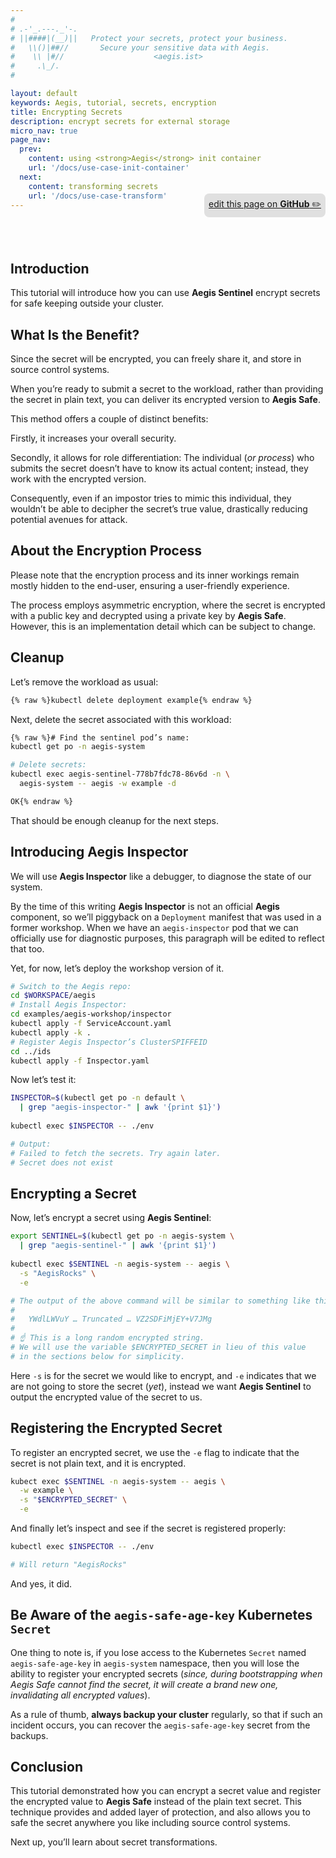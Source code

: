 ```yaml
---
#
# .-'_.---._'-.
# ||####|(__)||   Protect your secrets, protect your business.
#   \\()|##//       Secure your sensitive data with Aegis.
#    \\ |#//                    <aegis.ist>
#     .\_/.
#

layout: default
keywords: Aegis, tutorial, secrets, encryption
title: Encrypting Secrets
description: encrypt secrets for external storage
micro_nav: true
page_nav:
  prev:
    content: using <strong>Aegis</strong> init container
    url: '/docs/use-case-init-container'
  next:
    content: transforming secrets
    url: '/docs/use-case-transform'
---
```


<p style="text-align:right;position:relative;top:-40px;"
><a href="https://github.com/ShieldWorks/aegis-web/blob/main/docs/use-case-encrypt.md"
style="border-bottom: none;background:#e0e0e0;padding:0.5em;display:inline-block;
border-radius:8px;">
edit this page on <strong>GitHub</strong> ✏️</a></p>

## Introduction

This tutorial will introduce how you can use **Aegis Sentinel** encrypt secrets
for safe keeping outside your cluster.

## What Is the Benefit?

Since the secret will be encrypted, you can freely share it, and store in 
source control systems. 

When you’re ready to submit a secret to the workload, rather than providing the 
secret in plain text, you can deliver its encrypted version to **Aegis Safe**. 

This method offers a couple of distinct benefits:

Firstly, it increases your overall security.

Secondly, it allows for role differentiation: The individual (*or process*) who 
submits the secret doesn’t have to know its actual content; instead, they work 
with the encrypted version. 

Consequently, even if an impostor tries to mimic this individual, they wouldn’t 
be able to decipher the secret’s true value, drastically reducing potential 
avenues for attack.

## About the Encryption Process

Please note that the encryption process and its inner workings remain mostly 
hidden to the end-user, ensuring a user-friendly experience. 

The process employs asymmetric encryption, where the secret is encrypted with a 
public key and decrypted using a private key by **Aegis Safe**. However,
this is an implementation detail which can be subject to change.

## Cleanup

Let’s remove the workload as usual:

```bash 
{% raw %}kubectl delete deployment example{% endraw %}
```

Next, delete the secret associated with this workload:

```bash
{% raw %}# Find the sentinel pod’s name:
kubectl get po -n aegis-system

# Delete secrets:
kubectl exec aegis-sentinel-778b7fdc78-86v6d -n \
  aegis-system -- aegis -w example -d

OK{% endraw %}
```

That should be enough cleanup for the next steps.

## Introducing **Aegis Inspector**

We will use **Aegis Inspector** like a debugger, to diagnose the 
state of our system.

By the time of this writing **Aegis Inspector** is not an official **Aegis**
component, so we’ll piggyback on a `Deployment` manifest that was used in 
a former workshop. When we have an `aegis-inspector` pod that we can officially
use for diagnostic purposes, this paragraph will be edited to reflect that too.

Yet, for now, let’s deploy the workshop version of it.

```bash 
# Switch to the Aegis repo:
cd $WORKSPACE/aegis
# Install Aegis Inspector:
cd examples/aegis-workshop/inspector
kubectl apply -f ServiceAccount.yaml 
kubectl apply -k .
# Register Aegis Inspector’s ClusterSPIFFEID
cd ../ids
kubectl apply -f Inspector.yaml
```

Now let’s test it:

```bash
INSPECTOR=$(kubectl get po -n default \
  | grep "aegis-inspector-" | awk '{print $1}')
  
kubectl exec $INSPECTOR -- ./env

# Output:
# Failed to fetch the secrets. Try again later.
# Secret does not exist
```

## Encrypting a Secret

Now, let’s encrypt a secret using **Aegis Sentinel**:

```bash
export SENTINEL=$(kubectl get po -n aegis-system \
  | grep "aegis-sentinel-" | awk '{print $1}')
  
kubectl exec $SENTINEL -n aegis-system -- aegis \
  -s "AegisRocks" \
  -e

# The output of the above command will be similar to something like this:
#
#   YWdlLWVuY … Truncated … VZ2SDFiMjEY+V7JMg
#
# ☝️ This is a long random encrypted string. 
# We will use the variable $ENCRYPTED_SECRET in lieu of this value 
# in the sections below for simplicity.
```

Here `-s` is for the secret we would like to encrypt, and `-e` indicates 
that we are not going to store the secret (*yet*), instead we want **Aegis Sentinel**
to output the encrypted value of the secret to us.

## Registering the Encrypted Secret

To register an encrypted secret, we use the `-e` flag to indicate that the 
secret is not plain text, and it is encrypted.

```bash
kubect exec $SENTINEL -n aegis-system -- aegis \
  -w example \
  -s "$ENCRYPTED_SECRET" \
  -e 
```

And finally let’s inspect and see if the secret is registered properly:

```bash
kubectl exec $INSPECTOR -- ./env

# Will return "AegisRocks"
```

And yes, it did.

## Be Aware of the `aegis-safe-age-key` Kubernetes `Secret`

One thing to note is, if you lose access to the Kubernetes `Secret` named
`aegis-safe-age-key` in `aegis-system` namespace, then you will lose the
ability to register your encrypted secrets (*since, during bootstrapping
when Aegis Safe cannot find the secret, it will create a brand new one,
invalidating all encrypted values*).

As a rule of thumb, **always backup your cluster** regularly, so that if
such an incident occurs, you can recover the `aegis-safe-age-key` secret
from the backups.

## Conclusion

This tutorial demonstrated how you can encrypt a secret value and register the
encrypted value to **Aegis Safe** instead of the plain text secret. This
technique provides and added layer of protection, and also allows you to 
safe the secret anywhere you like including source control systems.

Next up, you’ll learn about secret transformations.



